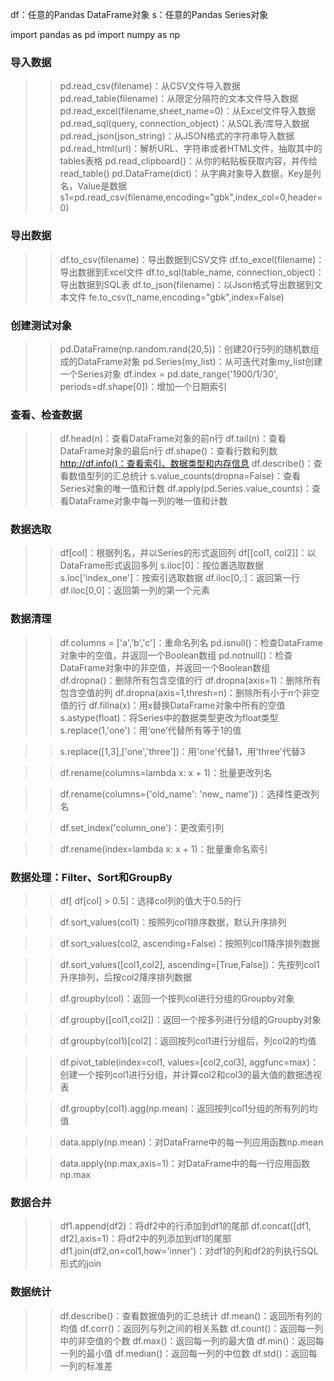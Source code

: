 df：任意的Pandas DataFrame对象
s：任意的Pandas Series对象

import pandas as pd
import numpy as np

### 导入数据
>> pd.read_csv(filename)：从CSV文件导入数据
>> pd.read_table(filename)：从限定分隔符的文本文件导入数据
>> pd.read_excel(filename,sheet_name=0)：从Excel文件导入数据
>> pd.read_sql(query, connection_object)：从SQL表/库导入数据
>> pd.read_json(json_string)：从JSON格式的字符串导入数据
>> pd.read_html(url)：解析URL、字符串或者HTML文件，抽取其中的tables表格
>> pd.read_clipboard()：从你的粘贴板获取内容，并传给read_table()
>> pd.DataFrame(dict)：从字典对象导入数据，Key是列名，Value是数据
>>s1=pd.read_csv(filename,encoding="gbk",index_col=0,header=0)

### 导出数据
>> df.to_csv(filename)：导出数据到CSV文件
>> df.to_excel(filename)：导出数据到Excel文件
>> df.to_sql(table_name, connection_object)：导出数据到SQL表
>> df.to_json(filename)：以Json格式导出数据到文本文件
fe.to_csv(t_name,encoding="gbk",index=False)

### 创建测试对象
>> pd.DataFrame(np.random.rand(20,5))：创建20行5列的随机数组成的DataFrame对象
>> pd.Series(my_list)：从可迭代对象my_list创建一个Series对象
>> df.index = pd.date_range('1900/1/30', periods=df.shape[0])：增加一个日期索引

### 查看、检查数据
>> df.head(n)：查看DataFrame对象的前n行
>> df.tail(n)：查看DataFrame对象的最后n行
>> df.shape()：查看行数和列数
>> http://df.info()：查看索引、数据类型和内存信息
>> df.describe()：查看数值型列的汇总统计
>> s.value_counts(dropna=False)：查看Series对象的唯一值和计数
>> df.apply(pd.Series.value_counts)：查看DataFrame对象中每一列的唯一值和计数

### 数据选取
>> df[col]：根据列名，并以Series的形式返回列
>> df[[col1, col2]]：以DataFrame形式返回多列
>> s.iloc[0]：按位置选取数据
>> s.loc['index_one']：按索引选取数据
>> df.iloc[0,:]：返回第一行
>> df.iloc[0,0]：返回第一列的第一个元素

### 数据清理
>> df.columns = ['a','b','c']：重命名列名
>> pd.isnull()：检查DataFrame对象中的空值，并返回一个Boolean数组
>> pd.notnull()：检查DataFrame对象中的非空值，并返回一个Boolean数组
>> df.dropna()：删除所有包含空值的行
>> df.dropna(axis=1)：删除所有包含空值的列
>> df.dropna(axis=1,thresh=n)：删除所有小于n个非空值的行
>> df.fillna(x)：用x替换DataFrame对象中所有的空值
>> s.astype(float)：将Series中的数据类型更改为float类型
>> s.replace(1,'one')：用‘one’代替所有等于1的值

>> s.replace([1,3],['one','three'])：用'one'代替1，用'three'代替3

>> df.rename(columns=lambda x: x + 1)：批量更改列名

>> df.rename(columns={'old_name': 'new_ name'})：选择性更改列名

>> df.set_index('column_one')：更改索引列

>> df.rename(index=lambda x: x + 1)：批量重命名索引

### 数据处理：Filter、Sort和GroupBy

>> df[ df[col] > 0.5]：选择col列的值大于0.5的行

>> df.sort_values(col1)：按照列col1排序数据，默认升序排列

>> df.sort_values(col2, ascending=False)：按照列col1降序排列数据

>> df.sort_values([col1,col2], ascending=[True,False])：先按列col1升序排列，后按col2降序排列数据

>> df.groupby(col)：返回一个按列col进行分组的Groupby对象

>> df.groupby([col1,col2])：返回一个按多列进行分组的Groupby对象

>> df.groupby(col1)[col2]：返回按列col1进行分组后，列col2的均值

>> df.pivot_table(index=col1, values=[col2,col3], aggfunc=max)：创建一个按列col1进行分组，并计算col2和col3的最大值的数据透视表

>> df.groupby(col1).agg(np.mean)：返回按列col1分组的所有列的均值

>> data.apply(np.mean)：对DataFrame中的每一列应用函数np.mean

>> data.apply(np.max,axis=1)：对DataFrame中的每一行应用函数np.max


### 数据合并
>> df1.append(df2)：将df2中的行添加到df1的尾部
>> df.concat([df1, df2],axis=1)：将df2中的列添加到df1的尾部
>> df1.join(df2,on=col1,how='inner')：对df1的列和df2的列执行SQL形式的join

### 数据统计
>> df.describe()：查看数据值列的汇总统计
>> df.mean()：返回所有列的均值
>> df.corr()：返回列与列之间的相关系数
>> df.count()：返回每一列中的非空值的个数
>> df.max()：返回每一列的最大值
>> df.min()：返回每一列的最小值
>> df.median()：返回每一列的中位数
>> df.std()：返回每一列的标准差